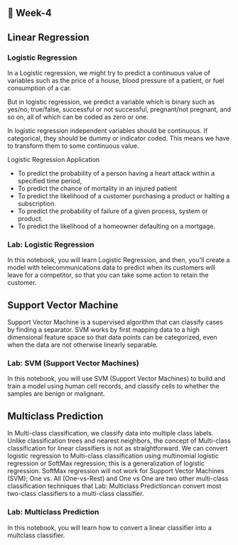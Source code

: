 ## 📅 Week-4

## Linear Regression
### Logistic Regression

In a Logistic regression, we might try to predict a continuous value of variables such as the price of a house, blood pressure of a patient, or fuel consumption of a car.

But in logistic regression, we predict a variable which is binary such as yes/no, true/false,  successful or not successful, pregnant/not pregnant, and so on, all of which can be coded as zero or one. 

In logistic regression independent variables should be continuous. If categorical, they should be dummy or indicator coded. This means we have to transform them to some continuous value.

Logistic Regression Application

- To predict the probability of a person having a heart attack within a specified time period,
- To predict the chance of mortality in an injured patient  
- To predict the likelihood of a customer purchasing a product or halting a subscription. 
- To predict the probability of failure of a given process, system or product. 
- To predict the likelihood of a homeowner defaulting on a mortgage.

### Lab: Logistic Regression
In this notebook, you will learn Logistic Regression, and then, you'll create a model with
telecommunications data to predict when its customers will leave for a competitor, so that you can take some action to retain the customer.

## Support Vector Machine

Support Vector Machine is a supervised algorithm that can classify cases by finding a separator. SVM works by first mapping data to a high dimensional feature space so that data points can be categorized, 
even when the data are not otherwise linearly separable.

### Lab: SVM (Support Vector Machines)

In this notebook, you will use SVM (Support Vector Machines) to build and train a model using human cell records, 
and classify cells to whether the samples are benign or malignant.

## Multiclass Prediction

In Multi-class classification, we classify data into multiple class labels. Unlike classification trees and nearest neighbors, the concept of Multi-class classification for linear classifiers is not as straightforward. We can convert logistic regression to Multi-class classification using multinomial logistic regression or SoftMax regression; this is a generalization of logistic regression. SoftMax regression will not work for Support Vector Machines (SVM); One vs. All (One-vs-Rest) and One vs One are two other 
multi-class classification techniques that Lab: Multiclass Predictioncan convert most two-class classifiers to a multi-class classifier.

### Lab: Multiclass Prediction

In this notebook, you will learn how to convert a linear classifier into a multclass classifier. 

